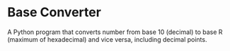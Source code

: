 # Base Converter
A Python program that converts number from base 10 (decimal) to base R (maximum of hexadecimal) and vice versa, including decimal points.
